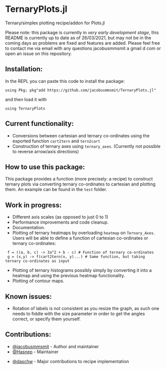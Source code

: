 # TernaryPlots.jl
Ternary/simplex plotting recipe/addon for Plots.jl

Please note: this package is currently in _very early development stage_, this README is currently up to date as of 26/03/2021, but may not be in the coming days as problems are fixed and features are added. Please feel free to contact me via email with any questions jacobusmmsmit a gmail d com or open an issue on this repository.

## Installation:
In the REPL you can paste this code to install the package:
```
using Pkg; pkg"add https://github.com/jacobusmmsmit/TernaryPlots.jl"
```
and then load it with
```
using TernaryPlots
```


## Current functionality:
* Conversions between cartesian and ternary co-ordinates using the exported function `cart2tern` and `tern2cart`
* Construction of ternary axes using `ternary_axes`. (Currently not possible to reverse arrow/axis directions)

## How to use this package:
This package provides a function (more precisely: a recipe) to construct ternary plots via converting ternary co-ordinates to cartesian and plotting them. An example can be found in the `test` folder.

## Work in progress:
* Different axis scales (as opposed to just 0 to 1)
* Performance improvements and code cleanup.
* Documentation.
* Plotting of ternary heatmaps by overloading `heatmap` on `Ternary_Axes`. Users will be able to define a function of cartesian co-ordinates or ternary co-ordinates:
```
 f = ((a, b, c) -> 3a^2 + b - c) # Function of ternary co-ordinates
 g = (x,y) -> f(cart2tern(x, y)...) # Same function, but taking ternary co-ordinates as input
```
* Plotting of ternary histograms possibly simply by converting it into a heatmap and using the previous heatmap functionality.
* Plotting of contour maps.

## Known issues:
* Rotation of labels is not consistent as you resize the graph, as such one needs to fiddle with the size parameter in order to get the angles correct, or specify them yourself.

## Contributions:
* [@jacobusmmsmit](https://github.com/jacobusmmsmit) - Author and maintainer
* [@Hasnep](https://github.com/Hasnep) - Maintainer
<!-- * [@brenhinkeller](https://github.com/brenhinkeller) - Major contributions for ternary histograms -->
* [@daschw](https://github.com/daschw) - Major contributions to recipe implementation
